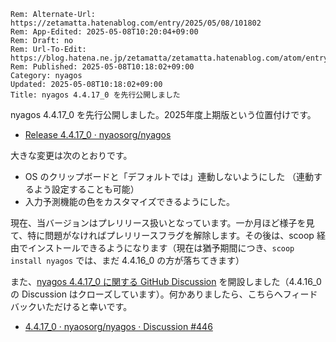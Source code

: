 ```header
Rem: Alternate-Url: https://zetamatta.hatenablog.com/entry/2025/05/08/101802
Rem: App-Edited: 2025-05-08T10:20:04+09:00
Rem: Draft: no
Rem: Url-To-Edit: https://blog.hatena.ne.jp/zetamatta/zetamatta.hatenablog.com/atom/entry/6802418398416381239
Rem: Published: 2025-05-08T10:18:02+09:00
Category: nyagos
Updated: 2025-05-08T10:18:02+09:00
Title: nyagos 4.4.17_0 を先行公開しました
```
nyagos 4.4.17_0 を先行公開しました。2025年度上期版という位置付けです。

+ [Release 4.4.17_0 · nyaosorg/nyagos](https://github.com/nyaosorg/nyagos/releases/tag/4.4.17_0)

大きな変更は次のとおりです。

- OS のクリップボードと「デフォルトでは」連動しないようにした （連動するよう設定することも可能）
- 入力予測機能の色をカスタマイズできるようにした。

現在、当バージョンはプレリリース扱いとなっています。一か月ほど様子を見て、特に問題がなければプレリリースフラグを解除します。その後は、scoop 経由でインストールできるようになります（現在は猶予期間につき、`scoop install nyagos` では、まだ 4.4.16_0 の方が落ちてきます）

また、[nyagos 4.4.17_0 に関する GitHub Discussion][#446] を開設しました（4.4.16_0 の Discussion はクローズしています）。何かありましたら、こちらへフィードバックいただけると幸いです。

+ [4.4.17_0 · nyaosorg/nyagos · Discussion #446][#446]

[#446]: https://github.com/nyaosorg/nyagos/discussions/446
